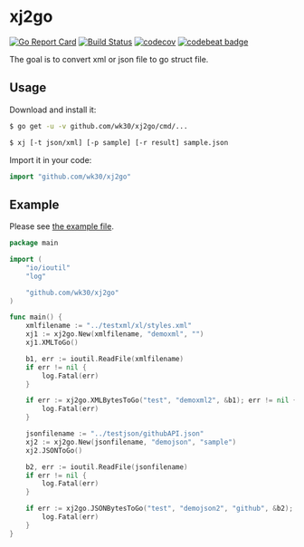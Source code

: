 # xj2go

[![Go Report Card](https://goreportcard.com/badge/github.com/wk30/xj2go)](https://goreportcard.com/badge/github.com/wk30/xj2go) [![Build Status](https://www.travis-ci.org/wk30/xj2go.svg?branch=master)](https://www.travis-ci.org/wk30/xj2go) [![codecov](https://codecov.io/gh/wk30/xj2go/branch/master/graph/badge.svg)](https://codecov.io/gh/wk30/xj2go) [![codebeat badge](https://codebeat.co/badges/baec2a13-1f35-4032-bbf4-66cbead635c4)](https://codebeat.co/projects/github-com-wk30-xj2go-master)

The goal is to convert xml or json file to go struct file.

## Usage

Download and install it:
```sh
$ go get -u -v github.com/wk30/xj2go/cmd/...

$ xj [-t json/xml] [-p sample] [-r result] sample.json
```
Import it in your code:
```go
import "github.com/wk30/xj2go"
```
## Example

Please see [the example file](example/sample.go).

[embedmd]:# (example/sample.go go)
```go
package main

import (
	"io/ioutil"
	"log"

	"github.com/wk30/xj2go"
)

func main() {
	xmlfilename := "../testxml/xl/styles.xml"
	xj1 := xj2go.New(xmlfilename, "demoxml", "")
	xj1.XMLToGo()

	b1, err := ioutil.ReadFile(xmlfilename)
	if err != nil {
		log.Fatal(err)
	}

	if err := xj2go.XMLBytesToGo("test", "demoxml2", &b1); err != nil {
		log.Fatal(err)
	}

	jsonfilename := "../testjson/githubAPI.json"
	xj2 := xj2go.New(jsonfilename, "demojson", "sample")
	xj2.JSONToGo()

	b2, err := ioutil.ReadFile(jsonfilename)
	if err != nil {
		log.Fatal(err)
	}

	if err := xj2go.JSONBytesToGo("test", "demojson2", "github", &b2); err != nil {
		log.Fatal(err)
	}
}
```
